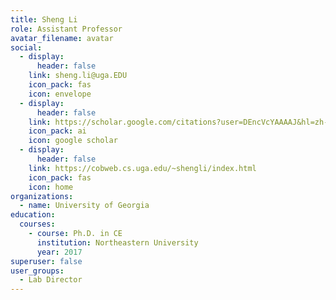 ```yaml
---
title: Sheng Li
role: Assistant Professor
avatar_filename: avatar
social:
  - display:
      header: false
    link: sheng.li@uga.EDU
    icon_pack: fas
    icon: envelope
  - display:
      header: false
    link: https://scholar.google.com/citations?user=DEncVcYAAAAJ&hl=zh-CN
    icon_pack: ai
    icon: google scholar
  - display:
      header: false
    link: https://cobweb.cs.uga.edu/~shengli/index.html
    icon_pack: fas
    icon: home
organizations:
  - name: University of Georgia
education:
  courses:
    - course: Ph.D. in CE
      institution: Northeastern University
      year: 2017
superuser: false
user_groups:
  - Lab Director
---
```

